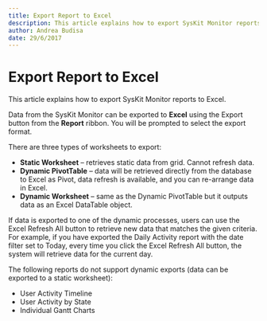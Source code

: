 ```yaml
---
title: Export Report to Excel
description: This article explains how to export SysKit Monitor reports to Excel.
author: Andrea Budisa
date: 29/6/2017
---
```


# Export Report to Excel

This article explains how to export SysKit Monitor reports to Excel.

Data from the SysKit Monitor can be exported to **Excel** using the Export button from the **Report** ribbon. You will be prompted to select the export format.

There are three types of worksheets to export:

* **Static Worksheet** – retrieves static data from grid. Cannot refresh data.
* **Dynamic PivotTable** – data will be retrieved directly from the database to Excel as Pivot, data refresh is available, and you can re-arrange data in Excel.
* **Dynamic Worksheet** – same as the Dynamic PivotTable but it outputs data as an Excel DataTable object.

If data is exported to one of the dynamic processes, users can use the Excel Refresh All button to retrieve new data that matches the given criteria. For example, if you have exported the Daily Activity report with the date filter set to Today, every time you click the Excel Refresh All button, the system will retrieve data for the current day.

The following reports do not support dynamic exports \(data can be exported to a static worksheet\):

* User Activity Timeline
* User Activity by State
* Individual Gantt Charts

